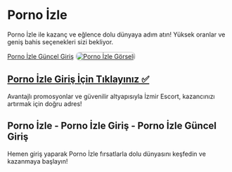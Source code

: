 <h1>Porno İzle</h1>
<p>Porno İzle ile kazanç ve eğlence dolu dünyaya adım atın! Yüksek oranlar ve geniş bahis seçenekleri sizi bekliyor.</p>  
<a href="https://t2m.io/2284401" title="Porno İzle Güncel Giriş">Porno İzle Güncel Giriş</a>  

<a href="https://t2m.io/2284401">
    <img src="https://i.ibb.co/gtF7ptH/photo-2025-01-13-14-27-16.jpg" alt="Porno İzle Görseli" style="max-width: 100%; border: 2px solid #ddd; border-radius: 10px;">
</a>  

<h2><a href="https://t2m.io/2284401">Porno İzle Giriş İçin Tıklayınız ✅</a></h2>  
<p>Avantajlı promosyonlar ve güvenilir altyapısıyla İzmir Escort, kazancınızı artırmak için doğru adres!</p>  

<h2>Porno İzle - Porno İzle Giriş - Porno İzle Güncel Giriş</h2>  
<p>Hemen giriş yaparak Porno İzle fırsatlarla dolu dünyasını keşfedin ve kazanmaya başlayın!</p>
